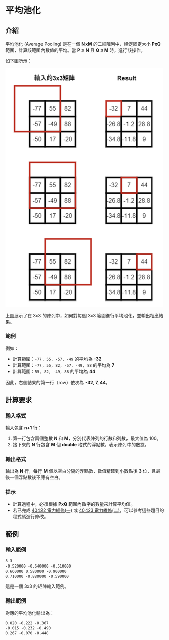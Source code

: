 # 平均池化

<div data-step="14" data-intro="<p>描述中 <i class='fa fa-clipboard'></i> 按鈕可協助你複製到剪貼簿，並貼到本機實驗。</p> <p>若題目有特殊的字元格式，那在範例輸入/輸出測資不適用複製貼上，請務必小心</p>">

## 介紹

平均池化 (Average Pooling) 是在一個 **NxM** 的二維陣列中，給定固定大小 **PxQ** 範圍，計算該範圍內數值的平均。當 **P ≤ N** 且 **Q ≤ M** 時，進行該操作。

如下圖所示：

<img src="img/image.jpg" width="500" alt="Average Pooling" />

上圖展示了在 3x3 的陣列中，如何對每個 3x3 範圍進行平均池化，並輸出相應結果。

### 範例

例如：
- 計算範圍：`-77, 55, -57, -49` 的平均為 **-32**
- 計算範圍：`-77, 55, 82, -57, -49, 88` 的平均為 **7**
- 計算範圍：`55, 82, -49, 88` 的平均為 **44**

因此，右側結果的第一行（row）依次為 **-32, 7, 44**。

## 計算要求

### 輸入格式

輸入包含 **n+1** 行：
1. 第一行包含兩個整數 **N** 和 **M**，分別代表陣列的行數和列數，最大值為 100。
2. 接下來的 **N** 行包含 **M** 個 **double** 格式的浮點數，表示陣列中的數據。

### 輸出格式

輸出為 **N** 行，每行 **M** 個以空白分隔的浮點數，數值精確到小數點後 **3** 位，且最後一個浮點數後不應有空白。

### 提示

- 計算過程中，必須根據 **PxQ** 範圍內數字的數量來計算平均值。
- 若已完成 [40422 電力維修(一)](http://140.135.65.53:8800/problem/0/40422) 或 [40423 電力維修(二)](http://140.135.65.53:8800/problem/0/40423)，可以參考這些題目的程式碼進行修改。

## 範例

### 輸入範例

```plaintext
3 3
-0.520000 -0.640000 -0.510000
0.660000 0.580000 -0.900000
0.710000 -0.880000 -0.590000
```
這是一個 3x3 的矩陣輸入範例。

### 輸出範例
對應的平均池化輸出為：
```
0.020 -0.222 -0.367
-0.015 -0.232 -0.490
0.267 -0.070 -0.448
```

